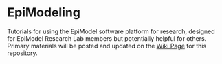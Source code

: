 # EpiModeling
Tutorials for using the EpiModel software platform for research, designed for EpiModel Research Lab members but potentially helpful for others. Primary materials will be posted and updated on the [Wiki Page](https://github.com/EpiModel/EpiModeling/wiki) for this repository. 
